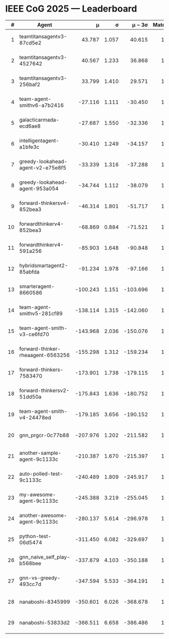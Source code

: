 # IEEE CoG 2025 — Leaderboard

| # | Agent | μ | σ | μ − 3σ | Matches | Updated |
|---:|---|---:|---:|---:|---:|---|
| 1 | teamtitansagentv3-87cd5e2 | 43.787 | 1.057 | 40.615 | 1452 | 2025-08-17 23:18 |
| 2 | teamtitansagentv3-4527642 | 40.567 | 1.233 | 36.868 | 1540 | 2025-08-17 23:18 |
| 3 | teamtitansagentv3-256baf2 | 33.799 | 1.410 | 29.571 | 1592 | 2025-08-17 23:18 |
| 4 | team-agent-smithv6-a7b2416 | -27.116 | 1.111 | -30.450 | 1280 | 2025-08-17 23:18 |
| 5 | galacticarmada-ecd6ae8 | -27.687 | 1.550 | -32.336 | 1660 | 2025-08-17 23:18 |
| 6 | intelligentagent-a1bfe3c | -30.410 | 1.249 | -34.157 | 1223 | 2025-08-17 23:18 |
| 7 | greedy-lookahead-agent-v2-e75e8f5 | -33.339 | 1.316 | -37.288 | 1720 | 2025-08-17 23:18 |
| 8 | greedy-lookahead-agent-953a054 | -34.744 | 1.112 | -38.079 | 1400 | 2025-08-17 23:18 |
| 9 | forward-thinkersv4-852bea3 | -46.314 | 1.801 | -51.717 | 1121 | 2025-08-17 23:18 |
| 10 | forwardthinkerv4-852bea3 | -68.869 | 0.884 | -71.521 | 1114 | 2025-08-17 23:18 |
| 11 | forwardthinkerv4-591a256 | -85.903 | 1.648 | -90.848 | 1325 | 2025-08-17 23:18 |
| 12 | hybridsmartagent2-85abfda | -91.234 | 1.978 | -97.166 | 1460 | 2025-08-17 23:18 |
| 13 | smarteragent-8660586 | -100.243 | 1.151 | -103.696 | 1303 | 2025-08-17 23:18 |
| 14 | team-agent-smithv5-281cf89 | -138.114 | 1.315 | -142.060 | 1500 | 2025-08-17 23:18 |
| 15 | team-agent-smith-v3-ce6fd70 | -143.968 | 2.036 | -150.076 | 1640 | 2025-08-17 23:18 |
| 16 | forward-thinker-rheaagent-6563256 | -155.298 | 1.312 | -159.234 | 1376 | 2025-08-17 23:18 |
| 17 | forward-thinkers-7583470 | -173.901 | 1.738 | -179.115 | 1120 | 2025-08-17 23:18 |
| 18 | forward-thinkersv2-51dd50a | -175.843 | 1.636 | -180.752 | 1416 | 2025-08-17 23:18 |
| 19 | team-agent-smith-v4-24478ed | -179.185 | 3.656 | -190.152 | 1440 | 2025-08-17 23:18 |
| 20 | gnn_prgcr-0c77b88 | -207.976 | 1.202 | -211.582 | 1380 | 2025-08-17 23:18 |
| 21 | another-sample-agent-9c1133c | -210.387 | 1.670 | -215.397 | 1400 | 2025-08-17 23:18 |
| 22 | auto-polled-test-9c1133c | -240.489 | 1.809 | -245.917 | 1200 | 2025-08-17 23:18 |
| 23 | my-awesome-agent-9c1133c | -245.388 | 3.219 | -255.045 | 1860 | 2025-08-17 23:18 |
| 24 | another-awesome-agent-9c1133c | -280.137 | 5.614 | -296.978 | 1380 | 2025-08-17 23:18 |
| 25 | python-test-06d5474 | -311.450 | 6.082 | -329.697 | 1160 | 2025-08-17 23:18 |
| 26 | gnn_naive_self_play-b568bee | -337.879 | 4.103 | -350.188 | 1320 | 2025-08-17 23:18 |
| 27 | gnn-vs-greedy-493cc7d | -347.594 | 5.533 | -364.191 | 1300 | 2025-08-17 23:18 |
| 28 | nanaboshi-8345999 | -350.601 | 6.026 | -368.678 | 1480 | 2025-08-17 23:18 |
| 29 | nanaboshi-53833d2 | -366.511 | 6.658 | -386.486 | 1240 | 2025-08-17 23:18 |
